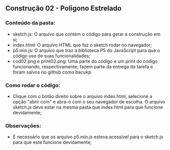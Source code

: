 ## Construção 02 - Poligono Estrelado

### Conteúdo da pasta:
- sketch.js: O arquivo que contém o código para gerar a construção em si;
- index.html: O arquivo HTML que faz o sketch rodar no navegador;
- p5.min.js: O arquivo que traz a biblioteca P5 do JavaScript para que o código use de suas funcionalidades;
- cod02.png e print02.png: Uma parte do código e um print do código funcionando, respectivamente; fazem parte da entrega da tarefa e foram salvos no github como bacukp.

### Como rodar o código:
- Clique com o botão direito sobre o arquivo index.html, selecione a opção "abrir com" e abra-o com o seu navegador de escolha. O arquivo sketch.js deve estar na mesma pasta que index.html para que funcione devidamente;

### Observações:
- É necessário que os arquivo p5.min.js esteva acessível para o sketch.js para que este funcione devidamente;
